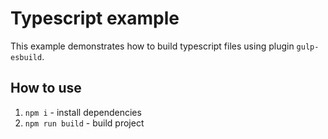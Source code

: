 # Typescript example

This example demonstrates how to build typescript files using plugin `gulp-esbuild`.

## How to use
1. `npm i` - install dependencies
2. `npm run build` - build project
